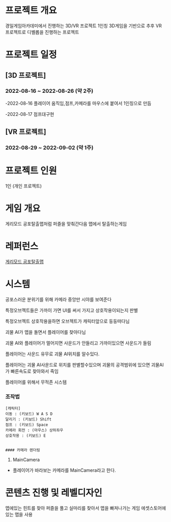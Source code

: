 # 프로젝트 개요
경일게임아카데미에서 진행하는 3D/VR 프로젝트
1인칭 3D게임을 기반으로 추후 VR 프로젝트로 디벨롭을 진행하는 프로젝트

# 프로젝트 일정
## [3D 프로젝트]
### 2022-08-16 ~ 2022-08-26 (약 2주)
-2022-08-16 플레이어 움직임,점프,카메라를 마우스에 붙여서 1인칭으로 만듬

-2022-08-17 점프대구현

## [VR 프로젝트]
### 2022-08-29 ~ 2022-09-02 (약 1주)

# 프로젝트 인원
1인 (개인 프로젝트)

# 게임 개요
 게리모드 공포탈출맵처럼 퍼즐을 맞춰간다음 맵에서 탈출하는게임 


# 레퍼런스
[게리모드 공포탈출맵](https://www.youtube.com/watch?v=ndSGjSgw_wA)

# 시스템

공포스러운 분위기를 위해 카메라 중앙만 시야를 보여준다

특정오브젝트들은 가까이 가면 UI를 써서 가지고 상호작용이되는지 판별

특정오브젝트 상호작용을하면 오브젝트가 캐릭터앞으로 둥둥떠다님

괴물 AI가 맵을 돌면서 플레이어를 찾아다님 

괴물 AI와 플레이어가 멀어지면 사운드가 안들리고 가까이있으면 사운드가 들림

플레이어는 사운드 유무로 괴물 AI위치를 알수있다.

플레이어는 괴물 AI사운드로 위치를 판별할수있으며 괴물의 공격범위에 있으면 괴물AI가 빠른속도로 찾아와서 죽임

플레이어를 위해서 무적존 시스템



### 조작법
```
[캐릭터]
이동 : (키보드) W A S D
달리기 : (키보드) Shift
점프 : (키보드) Space
카메라 회전 : (마우스) 상하좌우
상호작용 : (키보드) E


#### 카메라 렌더링
```
1) MainCamera
- 플레이어가 바라보는 카메라를 MainCamera라고 한다.


# 콘텐츠 진행 및 레벨디자인

맵에있는 힌트를 찾아 퍼즐을 풀고 실마리를 찾아서 맵을 빠져나가는 게임
에셋스토어에 있는 맵을 사용



